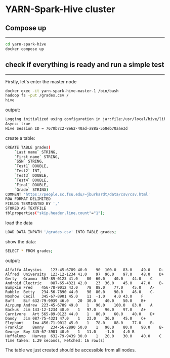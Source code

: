 # YARN-Spark-Hive cluster

## Compose up
----

```bash
cd yarn-spark-hive
docker compose up
```

## check if everything is ready and run a simple test
----

Firstly, let's enter the master node

```bash
docker exec -it yarn-spark-hive-master-1 /bin/bash
hadoop fs -put /grades.csv /
hive
```
output:
```bash
Logging initialized using configuration in jar:file:/usr/local/hive/lib/hive-common-3.1.2.jar!/hive-log4j2.properties 
Async: true
Hive Session ID = 7670b7c2-8e62-40ad-a88a-558eb70aae3d
```

create a table:

```bash
CREATE TABLE grades(
    `Last name` STRING,
    `First name` STRING,
    `SSN` STRING,
    `Test1` DOUBLE,
    `Test2` INT,
    `Test3` DOUBLE,
    `Test4` DOUBLE,
    `Final` DOUBLE,
    `Grade` STRING)
COMMENT 'https://people.sc.fsu.edu/~jburkardt/data/csv/csv.html'
ROW FORMAT DELIMITED
FIELDS TERMINATED BY ','
STORED AS TEXTFILE
tblproperties("skip.header.line.count"="1");
```

load the data
```bash
LOAD DATA INPATH '/grades.csv' INTO TABLE grades;
```

show the data:

```bash
SELECT * FROM grades;
```
output:
```
Alfalfa	Aloysius	123-45-6789	40.0	90	100.0	83.0	49.0	D-
Alfred	University	123-12-1234	41.0	97	96.0	97.0	48.0	D+
Gerty	Gramma	567-89-0123	41.0	80	60.0	40.0	44.0	C
Android	Electric	087-65-4321	42.0	23	36.0	45.0	47.0	B-
Bumpkin	Fred	456-78-9012	43.0	78	88.0	77.0	45.0	A-
Rubble	Betty	234-56-7890	44.0	90	80.0	90.0	46.0	C-
Noshow	Cecil	345-67-8901	45.0	11	-1.0	4.0	43.0	F
Buff	Bif	632-79-9939	46.0	20	30.0	40.0	50.0	B+
Airpump	Andrew	223-45-6789	49.0	1	90.0	100.0	83.0	A
Backus	Jim	143-12-1234	48.0	1	97.0	96.0	97.0	A+
Carnivore	Art	565-89-0123	44.0	1	80.0	60.0	40.0	D+
Dandy	Jim	087-75-4321	47.0	1	23.0	36.0	45.0	C+
Elephant	Ima	456-71-9012	45.0	1	78.0	88.0	77.0	B-
Franklin	Benny	234-56-2890	50.0	1	90.0	80.0	90.0	B-
George	Boy	345-67-3901	40.0	1	11.0	-1.0	4.0	B
Heffalump	Harvey	632-79-9439	30.0	1	20.0	30.0	40.0	C
Time taken: 1.29 seconds, Fetched: 16 row(s)
```

The table we just created should be accessible from all nodes.